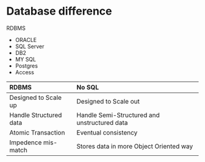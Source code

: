 # Database difference

RDBMS
- ORACLE
- SQL Server
- DB2
- MY SQL
- Postgres
- Access

|RDBMS  							|No SQL												|
|:----------------------------------|:--------------------------------------------------|
|Designed to Scale up				|Designed to Scale out								|
|Handle Structured data				|Handle Semi-Structured and unstructured data		|
|Atomic Transaction					|Eventual consistency								|
|Impedence mis-match				|Stores data in more Object Oriented way			|